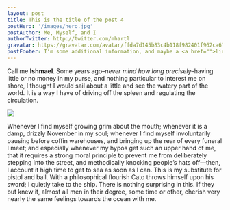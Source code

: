 ```yaml
---
layout: post
title: This is the title of the post 4
postHero: '/images/hero.jpg'
postAuthor: Me, Myself, and I
authorTwitter: http://twitter.com/mhartl
gravatar: https://gravatar.com/avatar/ffda7d145b83c4b118f982401f962ca6?s=150
postFooter: I'm some additional information, and maybe a <a href="">link or two</a>
---
```


Call me **Ishmael**. Some years ago–*never mind how long
precisely*–having little or no money in my purse, and nothing 
particular to interest me on shore, I thought I would sail about a little 
and see the watery part of the world. It is a way I have of driving off 
the spleen and regulating the circulation.

<img class="pull-left" src="http://placekitten.com/400/200"/>

Whenever I find myself growing grim about the mouth; whenever it is a damp,
drizzly November in my soul; whenever I find myself involuntarily pausing
before coffin warehouses, and bringing up the rear of every funeral I meet;
and especially whenever my hypos get such an upper hand of me, that it
requires a strong moral principle to prevent me from deliberately stepping
into the street, and methodically knocking people’s hats off—then, I 
account it high time to get to sea as soon as I can. This is my substitute 
for pistol and ball. With a philosophical flourish Cato throws himself upon 
his sword; I quietly take to the ship. There is nothing surprising in this. 
If they but knew it, almost all men in their degree, some time or other, 
cherish very nearly the same feelings towards the ocean with me.